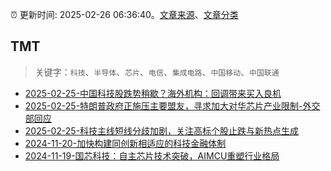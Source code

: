 :alarm_clock: 更新时间: 2025-02-26 06:36:40。[文章来源](/README.md)、[文章分类](/TAGS.md)

## TMT


> 关键字：`科技`、`半导体`、`芯片`、`电信`、`集成电路`、`中国移动`、`中国联通`



- [2025-02-25-中国科技股跌势稍歇？海外机构：回调带来买入良机](https://www.cls.cn/detail/1953397) 
- [2025-02-25-特朗普政府正施压主要盟友，寻求加大对华芯片产业限制-外交部回应](https://www.cls.cn/detail/1953252) 
- [2025-02-25-科技主线短线分歧加剧，关注高标个股止跌与新热点生成](https://www.cls.cn/detail/1952876) 
- [2024-11-20-加快构建同创新相适应的科技金融体制](https://xueqiu.com/9193403816/313561745) 
- [2024-11-19-国芯科技：自主芯片技术突破，AIMCU重塑行业格局](https://xueqiu.com/8151841495/313402043) 
